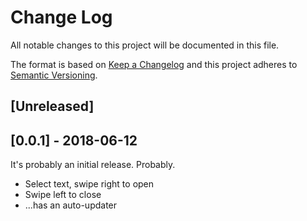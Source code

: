 # Change Log

All notable changes to this project will be documented in this file.

The format is based on [Keep a Changelog](http://keepachangelog.com/) and this project adheres to [Semantic Versioning](http://semver.org/).

## [Unreleased]

## [0.0.1] - 2018-06-12

It's probably an initial release. Probably.

 - Select text, swipe right to open
 - Swipe left to close
 - ...has an auto-updater
